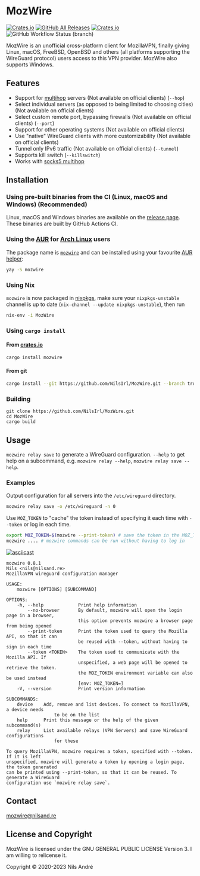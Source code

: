 # MozWire

[![Crates.io](https://img.shields.io/crates/v/mozwire)][crates.io]
[![GitHub All Releases](https://img.shields.io/github/downloads/NilsIrl/mozwire/total?label=GitHub%20Downloads)][release page]
[![Crates.io](https://img.shields.io/crates/d/mozwire?label=Crates.io%20Downloads)][crates.io]
![GitHub Workflow Status (branch)](https://img.shields.io/github/workflow/status/NilsIrl/mozwire/Rust/trunk)

MozWire is an unofficial cross-platform client for MozillaVPN, finally giving
Linux, macOS, FreeBSD, OpenBSD and others (all platforms supporting the
WireGuard protocol) users access to this VPN provider. MozWire also supports
Windows.

## Features

* Support for [multihop] servers (Not available on official clients) (`--hop`)
* Select individual servers (as opposed to being limited to choosing cities) (Not available on official clients)
* Select custom remote port, bypassing firewalls (Not available on official clients) (`--port`)
* Support for other operating systems (Not available on official clients)
* Use "native" WireGuard clients with more customizability (Not available on official clients)
* Tunnel only IPv6 traffic (Not available on official clients) (`--tunnel`)
* Supports kill switch (`--killswitch`)
* Works with [socks5 multihop]

## Installation

### Using pre-built binaries from the CI (Linux, macOS and Windows) (Recommended)

Linux, macOS and Windows binaries are available on the [release page]. These
binaries are built by GitHub Actions CI.

### Using the [AUR] for [Arch Linux] users

The package name is [`mozwire`](https://aur.archlinux.org/packages/mozwire) and
can be installed using your favourite [AUR helper]:

```sh
yay -S mozwire
```

### Using Nix
`mozwire` is now packaged in
[nixpkgs](https://github.com/NixOS/nixpkgs/pull/95754), make sure your
`nixpkgs-unstable` channel is up to date (`nix-channel --update
nixpkgs-unstable`), then run

```sh
nix-env -i MozWire
```

### Using `cargo install`

#### From [crates.io]

```sh
cargo install mozwire
```

#### From git

```sh
cargo install --git https://github.com/NilsIrl/MozWire.git --branch trunk
```

### Building

```
git clone https://github.com/NilsIrl/MozWire.git
cd MozWire
cargo build
```

## Usage

`mozwire relay save` to generate a WireGuard configuration. `--help` to get help
on a subcommand, e.g. `mozwire relay --help`, `mozwire relay save --help`.

### Examples

Output configuration for all servers into the `/etc/wireguard` directory.

```sh
mozwire relay save -o /etc/wireguard -n 0
```

Use `MOZ_TOKEN` to "cache" the token instead of specifying it each time with
`--token` or log in each time.

```sh
export MOZ_TOKEN=$(mozwire --print-token) # save the token in the MOZ_TOKEN environment variable
mozwire .... # mozwire commands can be run without having to log in
```

[![asciicast](https://asciinema.org/a/wQgorg0PgkrjI52NSWEdzdQ7U.svg)](https://asciinema.org/a/wQgorg0PgkrjI52NSWEdzdQ7U)

```
mozwire 0.8.1
Nils <nils@nilsand.re>
MozillaVPN wireguard configuration manager

USAGE:
    mozwire [OPTIONS] [SUBCOMMAND]

OPTIONS:
    -h, --help             Print help information
        --no-browser       By default, mozwire will open the login page in a browser,
                           this option prevents mozwire a browser page from being opened
        --print-token      Print the token used to query the Mozilla API, so that it can
                           be reused with --token, without having to sign in each time
        --token <TOKEN>    The token used to communicate with the Mozilla API. If
                           unspecified, a web page will be opened to retrieve the token.
                           the MOZ_TOKEN environment variable can also be used instead
                           [env: MOZ_TOKEN=]
    -V, --version          Print version information

SUBCOMMANDS:
    device    Add, remove and list devices. To connect to MozillaVPN, a device needs
                  to be on the list
    help      Print this message or the help of the given subcommand(s)
    relay     List available relays (VPN Servers) and save WireGuard configurations
                  for these

To query MozillaVPN, mozwire requires a token, specified with --token. If it is left
unspecified, mozwire will generate a token by opening a login page, the token generated
can be printed using --print-token, so that it can be reused. To generate a WireGuard
configuration use `mozwire relay save`.
```

## Contact

[mozwire@nilsand.re](mailto:mozwire@nilsand.re)

## License and Copyright

MozWire is licensed under the GNU GENERAL PUBLIC LICENSE Version 3. I am willing
to relicense it.

Copyright © 2020-2023 Nils André

[Arch Linux]: https://www.archlinux.org/
[AUR]: https://wiki.archlinux.org/index.php/Arch_User_Repository
[AUR Helper]: https://wiki.archlinux.org/index.php/AUR_helpers
[crates.io]: https://crates.io/crates/mozwire
[multihop]: https://mullvad.net/en/help/multihop-wireguard/
[release page]: https://github.com/NilsIrl/MozWire/releases
[socks5 multihop]: https://mullvad.net/en/help/different-entryexit-node-using-wireguard-and-socks5-proxy/
